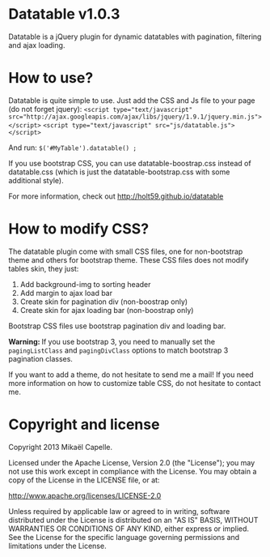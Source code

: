 Datatable v1.0.3
=========

Datatable is a jQuery plugin for dynamic datatables with pagination, filtering and ajax loading.

How to use?
===========

Datatable is quite simple to use. Just add the CSS and Js file to your page (do not forget jquery):
`<script type="text/javascript" src="http://ajax.googleapis.com/ajax/libs/jquery/1.9.1/jquery.min.js"></script>` 
`<script type="text/javascript" src="js/datatable.js"></script>`

And run:
`$('#MyTable').datatable() ;`

If you use bootstrap CSS, you can use datatable-boostrap.css instead of datatable.css (which is just the datatable-bootstrap.css with some additional style).

For more information, check out http://holt59.github.io/datatable

How to modify CSS?
==================

The datatable plugin come with small CSS files, one for non-bootstrap theme and others for bootstrap theme. These CSS files does not modify tables skin, they just:

1. Add background-img to sorting header
2. Add margin to ajax load bar
3. Create skin for pagination div (non-boostrap only)
4. Create skin for ajax loading bar (non-boostrap only)

Bootstrap CSS files use bootstrap pagination div and loading bar.

<strong>Warning: </strong> If you use bootstrap 3, you need to manually set the <code>pagingListClass</code> and <code>pagingDivClass</code> options to match bootstrap 3 pagination classes.

If you want to add a theme, do not hesitate to send me a mail! If you need more information on how to customize table CSS, do not hesitate to contact me.

Copyright and license
=====================

Copyright 2013 Mikaël Capelle.

Licensed under the Apache License, Version 2.0 (the "License"); you may not use this work except in compliance with the License. You may obtain a copy of the License in the LICENSE file, or at:

http://www.apache.org/licenses/LICENSE-2.0

Unless required by applicable law or agreed to in writing, software distributed under the License is distributed on an "AS IS" BASIS, WITHOUT WARRANTIES OR CONDITIONS OF ANY KIND, either express or implied. See the License for the specific language governing permissions and limitations under the License.
